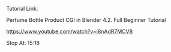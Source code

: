 Tutorial Link:

Perfume Bottle Product CGI in Blender 4.2. Full Beginner Tutorial

https://www.youtube.com/watch?v=i8nAdR7MCV8

Stop At:
15:18

